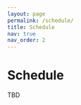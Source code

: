 ```yaml
---
layout: page
permalink: /schedule/
title: Schedule
nav: true
nav_order: 2
---
```

# Schedule

TBD
<!-- | &nbsp;&nbsp;&nbsp;&nbsp;&nbsp;&nbsp;&nbsp;&nbsp;&nbsp;&nbsp;&nbsp;&nbsp;&nbsp; | &nbsp;&nbsp;&nbsp;|
|-------------|:-------------|
|__AM__&nbsp;&nbsp;&nbsp;&nbsp;&nbsp;&nbsp;&nbsp;&nbsp;&nbsp;&nbsp;&nbsp;&nbsp;&nbsp;&nbsp;&nbsp;&nbsp;&nbsp;&nbsp;&nbsp;&nbsp;||
| 9:00-9:15 | Opening Remarks |
| 9:15-10:00 | Invited Talk 1 - Diyi Yang (Stanford) |
| 10:00-10:45 | Invited Talk 2 - Hanna Kirk (Oxford) |
| 10:45-11:00 | Coffee Break |
| 11:00-12:00 | Poster Session |
|-------------|:-------------|
|__PM__||
| 13:10-14:00 | Invited Talk 3 - Jared Roesch (Nvidia) |
| 14:00-14:45 | Invited Talk 4 - Manling Li (Northwestern) |
| 14:45-15:30 | Invited Talk 5 - Maartje Ter Hoeve (Apple)  |
| 15:30-16:00  | Coffee Break |
| 16:00-16:30 | Outstanding Papers Oral Presentations (10 min each) |
| | 1. Constructing Domain-Specific Evaluation Sets for LLM-as-a-judge |
| | 2. Trustful LLMs: Customizing and Grounding Text Generation with knowledge bases and Dual Decoders |
| | 3. Customizing LLM Generation in Safety Scenarios with Active Learning for Enhanced Representativeness and Robustness |
| 16:30-17:00 | Best Paper Award + Closing Remarks |

# Speakers
<html>
    <div class="team-container">
        <div class="team-member">
            <img src="/assets/img/speakers/diyi.jpg" alt="Diyi Yang">
            <p><a href="https://cs.stanford.edu/~diyiy/">Diyi Yang</a>
            <br>Stanford University</p>
        </div>
        <div class="team-member">
            <img src="/assets/img/speakers/hannah.jpeg" alt="Hannah Rose Kirk">
            <p><a href="https://www.hannahrosekirk.com/">Hannah Rose Kirk</a>
            <br>University of Oxford</p>
        </div>
        <div class="team-member">
            <img src="/assets/img/speakers/jared.jpg" alt="Jared Roesch">
            <p><a href="https://jroesch.github.io/">Jared Roesche</a>
            <br>Nvidia, ex-Octo AI, University of Washington</p>
        </div>
        <div class="team-member">
            <img src="/assets/img/speakers/manling.jpg" alt="Manling Li">
            <p><a href="https://limanling.github.io">Manling Li</a>
            <br>Northwestern University</p>
        </div>
        <div class="team-member">
            <img src="/assets/img/speakers/maartje.jpg" alt="Maartje Ter Hoeve">
            <p><a href="https://maartjeth.github.io">Maartje ter Hoeve</a>
            <br>Apple ML Research</p>
        </div>
    </div>
</html>

## Customizing Language Models for Social Interactions (Diyi Yang)
For large language models to work effectively in everyday social interactions, customization is essential. This talk explores recent approaches to tailoring LLMs for realistic social scenarios, from simulating mental health interactions to aligning outputs with specific preferences and styles. The first part introduces Roleplay-doh, a human-LLM collaboration pipeline that translates expert feedback into actionable principles, enabling more realistic roleplay experiences for counselor training.  The second part presents Demonstration Iterated Task Optimization (DITTO), a technique for personalizing model responses using only a few demonstrations. Finally, we discuss the potential of LLMs enabling personalized interactions across different applications.

## One Size Fits None? Interrogating Personalised AI Alignment (Hanna Kirk)
Current AI alignment approaches typically represent either a statistical mean of human behaviour or an institutional stance while claiming broader universality. This talk examines the limitations of such approaches and explores personalisation as a potential pathway toward more nuanced adjudication of alignment norms. Key data gaps are identified that have limited our understanding of interpersonal variations in human preferences for AI behaviour. The PRISM alignment dataset is presented as a new resource that collects preferences from a diverse pool, explicitly accommodates subjective disagreement, and contextualises human feedback to a personalised profile. While personalisation shows promise for enabling more natural and free human-AI interaction, it also presents risks of systems that may optimise for individual preferences in potentially problematic ways. The talk concludes by examining open questions in personalised AI alignment that merit further investigation.

## From Michelin to McDonald's: Mass Market Models, Your Way! (Jared Roesche)
"As artificial intelligence (AI) and machine learning (ML) have shifted from niche applications to mainstream tools, the expectations and expertise of users have transformed significantly. Increasingly, users with limited technical backgrounds are applying powerful models to new tasks, often without clear task formulations or technical guidance.

This talk will share lessons learned at OctoAI while building  infrastructure for customizable models for a diverse, predominantly non-expert audience, grounded in real-world use cases we encountered along the way.

Many longstanding research problems are now emerging in the context of non-expert users, yet they require re-framing to be accessible and usable. Key topics include defining tasks effectively, establishing robust and interpretable model evaluations, and designing datasets and systems for training, fine-tuning, and evaluation. By addressing these challenges, this talk aims to help bridge the gap between research innovation and practical applications, fostering a more accessible and effective use of AI for all.

## Advancing NLP equally for everyone (Maartje ter Hoeve)
As LLMs become more commonplace and play an increasingly important role in people’s lives, it is important to ask how we can make equal progress in NLP for everyone. In this talk, we will cover three angles to address this question: (1) people’s preferences and expectations when interacting with NLP systems, (2) multilingual setups, and (3) low-resource scenarios. Amongst others, we will find that personalization plays a prominent role. We will end with important future directions for NLP researchers to focus on, so that we advance NLP equally for everyone.

## Customizing Large Language Models to Large Agent Models Interacting with Physical World (Manling Li)
While Large Language Models excel in language processing, Large Agent Models are designed to interact with the environment. This transition poses significant challenges in understanding lower-level visual details, and long-horizon reasoning for effective goal interpretation and decision-making. Despite the impressive performance of LLMs/VLMs on various benchmarks, these models perceive images as bags of words (semantic concepts). In detail, they use semantic understanding as a shortcut but lack the ability to recognize geometric structures or solve spatial problems such as mazes. To interact with the physical world, we focus on two dimensions: (1) From high-level semantic to low-level geometric understanding: We introduce a low-level visual description language that serves as geometric tokens, allowing the abstraction of multimodal low-level geometric structures. (2) From fast-thinking to slow-thinking: We propose to quantify long-horizon reasoning by incorporating Markov Decision Process (MDP) based decision-making. The key difference between language models and agent models lies in their decision-making capabilities. This fundamental difference necessitates a shift in how we approach the development of large agent models, focusing on both geometric understanding and long-term planning to create more capable embodied AI agents.
  -->



<style>
    /* Style for the team container */
.team-container {
    display: grid;
    grid-template-columns: repeat(5, 1fr); /* Display 3 members per row */
    gap: 5px;
    max-width: 1000px;
    padding: 20px;
}

@media (max-width: 768px) {
    .team-container {
        grid-template-columns: repeat(2, 1fr); /* Display 2 members per row on smaller screens */
    }
}

/* Style for each team member */
.team-member {
    text-align: center;
    background-color: #fff;
    padding: 0px;
    width: 150px; /* Set a fixed width for consistent circle appearance */
    height: 260px; /* Set a fixed height for consistent circle appearance */
    /* box-shadow: 0px 3px 6px rgba(0, 0, 0, 0.1); */
    overflow: hidden; /* Hide any image overflow */
}


.team-member h3 {
    font-size: 16px;
    color: #333;
}

.team-member img {
  object-fit: cover;
  border-radius:50%;
  width: 150px;
  height: 150px;
  padding: 10px;
}

.sponsor-container {
    display: flex;
    gap: 5px;
}

.sponsor {
    flex: 1;
    margin: 10px;
    text-align: center;
    box-sizing: border-box;
    height: 50px;
    width: 50px;
}

.sponsor img {  
    width: 100%; /* Make the image take up 100% of the figure's width */
    height: 100%;
    object-fit: contain; 
}

.caption {
    margin-top: 12px; /* Adjust the margin to control the gap between the figure and the caption */
}

.right-half {
    flex: 1; /* Each figure takes up 50% of the available width */
    height: 500px; /* Set a fixed height for all figures (adjust the value as needed) */
}
</style>
